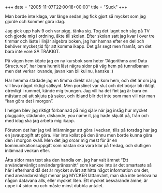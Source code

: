 +++
date = "2005-11-07T22:00:18+00:00"
title = "Suck"
+++

Man borde inte klaga, var länge sedan jag fick gjort så mycket som jag gjorde och kommer göra idag.

Jag gick upp halv 9 och var pigg, tänka sig. Tog det lugnt och såg på TV och gjorde mig i ordning, åkte till skolan. Efter skolan satt jag kvar i över tre timmar och läste i linjär algebra boken, jag har hamna efter en del och behöver mycket tid för att komma ikapp. Det går segt men framåt, om det bara inte vore SÅ TRÅKIGT.

På vägen hem köpte jag en ny kursbok som heter &#8220;Algorithms and Data Structures&#8221;, har bara hunnit läst några sidor på väg hem på tunnelbanan men det verkar lovande, javan kan bli kul nu, kanske :) 

Här hemma städade jag en timma direkt när jag kom hem, och det är om jag vill lova något riktigt sällsynt. Men porslinet var slut och det börjar bli riktigt otrevligt i rummet, kände mig tvungen. Jag vill ha det fint jag är bara en mästare på att skjuta på saker, och ibland blir det inte som man vill när man &#8220;kan göra det i morgon&#8221;.

I helgen blev jag riktigt förbannad på mig själv när jag insåg hur mycket pluggade, städande, diskande, you name it, jag hade skjutit på, från och med idag ska jag arbeta mig ikapp.

Förutom det har jag två inlämningar att göra i veckan, tills på torsdag har jag en javauppgift att göra. Har inte kollat på den ännu men borde kunna göra den i morgon kväll. Men det jag oroar mig mest för är en kommunikationsuppgift som nästan ska vara klar på fredag, och slutligen inlämnad veckan efter.

Åtta sidor man text ska den handla om, jag har valt ämnet &#8220;Ett användarvänligt användargränssnitt&#8221; som kankse inte är det smartaste så här i efterhand då det är mycket svårt att hitta något information om det, med användarvänligt menar jag MYCKER lättanvänt, man ska inte behöva ha någon datavana alls, eller mycket liten. Ett mycket besvärande ämne, är uppe i 4 sidor nu och måste minst dubbla antalet.

<small></small>
